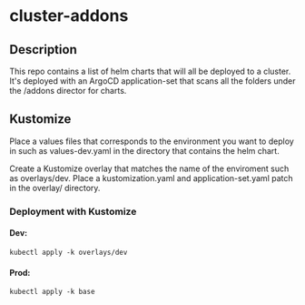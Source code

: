 # cluster-addons

## Description

This repo contains a list of helm charts that will all be deployed to a cluster.
It's deployed with an ArgoCD application-set that scans all the folders under the
/addons director for charts.


## Kustomize 

Place a values files that corresponds to the environment you want to deploy in 
such as values-dev.yaml in the directory that contains the helm chart.

Create a Kustomize overlay that matches the name of the enviroment such as overlays/dev.
Place a kustomization.yaml and application-set.yaml patch in the overlay/<env> directory.

### Deployment with Kustomize

#### Dev:
```
kubectl apply -k overlays/dev
```

#### Prod:
```
kubectl apply -k base
```
